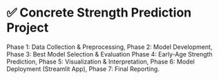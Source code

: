 # ✅ Concrete Strength Prediction Project
Phase 1: Data Collection & Preprocessing, 
Phase 2: Model Development,
Phase 3: Best Model Selection & Evaluation
Phase 4: Early-Age Strength Prediction, 
Phase 5: Visualization & Interpretation, 
Phase 6: Model Deployment (Streamlit App), 
Phase 7: Final Reporting.
